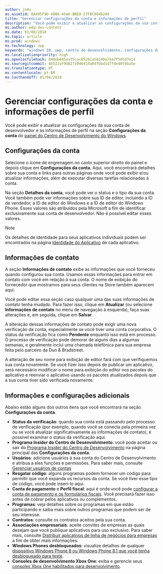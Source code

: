 ```yaml
---
author: jnHs
ms.assetid: DA495F9D-49B8-45A6-BBE0-27F0C804D240
title: "Gerenciar configurações da conta e informações de perfil"
description: "Você pode exibir e atualizar as configurações da sua conta de desenvolvedor e as informações de perfil na seção Configurações da conta do painel unificado do Centro de Desenvolvimento do Windows."
ms.author: wdg-dev-content
ms.date: 01/08/2018
ms.topic: article
ms.prod: windows
ms.technology: uwp
keywords: "windows 10, uwp, centro de desenvolvimento, configurações da conta, perfil, perfil da conta, conta de desenvolvedor, configurações da conta de desenvolvedor"
ms.localizationpriority: high
ms.openlocfilehash: 840eb445eaf5cac05201a58140a7ea7f505d7e14
ms.sourcegitcommit: 4b522af988273946414a04fbbd1d7fde40f8ba5e
ms.translationtype: HT
ms.contentlocale: pt-BR
ms.lasthandoff: 01/08/2018
---
```

# <a name="manage-account-settings-and-profile-info"></a>Gerenciar configurações da conta e informações de perfil

Você pode exibir e atualizar as configurações da sua conta de desenvolvedor e as informações de perfil na seção **Configurações da conta** do [painel do Centro de Desenvolvimento do Windows](using-the-windows-dev-center-dashboard.md). 

## <a name="account-settings"></a>Configurações da conta

Selecione o ícone de engrenagem no canto superior direito do painel e depois clique em **Configurações da conta**. Aqui, você encontrará detalhes sobre sua conta e links para outras páginas onde você pode exibir e/ou atualizar informações, além de executar diversas tarefas relacionadas à conta.

Na seção **Detalhes da conta**, você pode ver o status e o tipo da sua conta. Você também pode ver informações sobre sua ID de editor, incluindo a ID de vendedor, a ID de editor do Windows e a ID de editor do Windows Phone. Esses valores são atribuídos pela Microsoft a fim de identificar exclusivamente sua conta de desenvolvedor. Não é possível editar esses valores.

> [!NOTE]
> Os detalhes de identidade para seus aplicativos individuais podem ser encontrados na página [Identidade do Aplicativo](view-app-identity-details.md) de cada aplicativo.

## <a name="contact-info"></a>Informações de contato

A seção **Informações de contato** exibe as informações que você forneceu quando configurou sua conta. Usamos essas informações para entrar em contato com você em relação à sua conta. O nome de exibição do fornecedor que mostramos para seus clientes na Store também aparecem aqui.

Você pode editar essa seção caso qualquer uma das suas informações de contato tenha mudado. Para fazer isso, clique em **Atualizar** (ou selecione **Informações de contato** no menu de navegação à esquerda), faça suas alterações e, em seguida, clique em **Salvar**.

A alteração dessas informações de contato pode exigir uma nova verificação da conta, especialmente se você tiver uma conta corporativa. O status da verificação fica como **Pendente** enquanto isso está em processo. O processo de verificação pode demorar de alguns dias a algumas semanas, e geralmente inclui uma chamada telefônica para sua empresa feita pelo parceiro da Dun & Bradstreet.

A alteração de seu nome para exibição de editor fará com que verifiquemos sua conta novamente. Se você fizer isso depois de publicar um aplicativo, será necessário modificar o nome para exibição do editor nos pacotes do aplicativo e reenviar o aplicativo usando os pacotes atualizados depois que a sua conta tiver sido verificada novamente.



## <a name="additional-settings-and-info"></a>Informações e configurações adicionais

Abaixo estão alguns dos outros itens que você encontrará na seção **Configurações da conta**.

- **Status da verificação**: quando sua conta está passando pelo processo de verificação (por exemplo, quando você se conecta pela primeira vez ou se você atualizar significativamente as informações de contato), é possível examinar o status da verificação aqui.
- **Programa Insider do Centro de Desenvolvimento**: você pode aceitar ou sair do [Programa Insider do Centro de Desenvolvimento](dev-center-insider-program.md) na página principal das **Configurações da conta**.
- **Usuários**: adicione usuários à sua conta do Centro de Desenvolvimento e atribua a eles funções e permissões. Para saber mais, consulte [Gerenciar usuários de contas](manage-account-users.md)
- **Resgatar código**: alguns programas podem fornecer um código para permitir que você expanda os recursos da conta. Se você tiver esse tipo de código, você pode inseri-lo aqui.
- **Conta de pagamento** e **Perfil fiscal**: aqui é onde você pode [configurar a conta de pagamento e os formulários fiscais](setting-up-your-payout-account-and-tax-forms.md). Você precisará fazer isso antes de cobrar pelos aplicativos ou complementos.
- **Programas**: veja detalhes sobre os programas em que estão participando e saiba mais sobre outros programas que podem ser de seu interesse.
- **Contratos**: consulte os contratos aceitos pela sua conta.
- **Associações empresariais**: aceite convites de empresas as quais desejam que você publique aplicativos para uso exclusivo. Para saber mais, consulte [Distribuir aplicativos de linha de negócios para empresas](distribute-lob-apps-to-enterprises.md) a fim de obter mais informações.
- **Windows Phones desbloqueados**: visualize detalhes de qualquer [dispositivo Windows Phone 8 ou Windows Phone 8.1 que você tenha desbloqueado para teste](http://go.microsoft.com/fwlink/p/?LinkId=533897).
- **Consoles de desenvolvimento Xbox One**: exiba e gerencie seus [consoles Xbox One habilitados para desenvolvimento](../xbox-apps/devkit-activation.md). 


